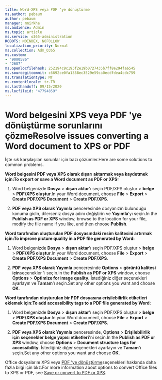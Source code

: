 ```yaml
---
title: Word-XPS veya PDF 'ye dönüştürme
ms.author: pebaum
author: pebaum
manager: mnirkhe
ms.audience: Admin
ms.topic: article
ms.service: o365-administration
ROBOTS: NOINDEX, NOFOLLOW
localization_priority: Normal
ms.collection: Adm_O365
ms.custom:
- "9000586"
- "2687"
ms.openlocfilehash: 252194c9c193f2e19b0727435b7ff8e294fa6545
ms.sourcegitcommit: c6692ce0fa1358ec3529e59ca0ecdfdea4cdc759
ms.translationtype: MT
ms.contentlocale: tr-TR
ms.lasthandoff: 09/15/2020
ms.locfileid: "47794859"
---
```

# <a name="resolve-issues-converting-a-word-document-to-xps-or-pdf"></a><span data-ttu-id="c1c33-102">Word belgesini XPS veya PDF 'ye dönüştürme sorunlarını çözme</span><span class="sxs-lookup"><span data-stu-id="c1c33-102">Resolve issues converting a Word document to XPS or PDF</span></span>

<span data-ttu-id="c1c33-103">İşte sık karşılaşılan sorunlar için bazı çözümler.</span><span class="sxs-lookup"><span data-stu-id="c1c33-103">Here are some solutions to common problems.</span></span> 

<span data-ttu-id="c1c33-104">**Word belgesini PDF veya XPS olarak dışarı aktarmak veya kaydetmek için:**</span><span class="sxs-lookup"><span data-stu-id="c1c33-104">**To export or save a Word document as PDF or XPS:**</span></span>

1. <span data-ttu-id="c1c33-105">Word belgenizde **Dosya**  >  **dışarı aktar**'ı seçin PDF/XPS oluştur  >  **belge**  >  **PDF/XPS oluştur**.</span><span class="sxs-lookup"><span data-stu-id="c1c33-105">In your Word document, choose  **File** > **Export** > **Create PDF/XPS Document** > **Create PDF/XPS**.</span></span>

2. <span data-ttu-id="c1c33-106">**PDF veya XPS olarak Yayımla** penceresinde dosyanızın bulunduğu konuma gidin, dilerseniz dosya adını değiştirin ve **Yayımla**'yı seçin.</span><span class="sxs-lookup"><span data-stu-id="c1c33-106">In the **Publish as PDF or XPS** window, browse to the location for your file, modify the file name if you like, and then choose **Publish**.</span></span>

<span data-ttu-id="c1c33-107">**Word tarafından oluşturulan PDF dosyasındaki resim kalitesini artırmak için:**</span><span class="sxs-lookup"><span data-stu-id="c1c33-107">**To improve picture quality in a PDF file generated by Word:**</span></span>

1. <span data-ttu-id="c1c33-108">Word belgenizde **Dosya**  >  **dışarı aktar**'ı seçin PDF/XPS oluştur  >  **belge**  >  **PDF/XPS oluştur**.</span><span class="sxs-lookup"><span data-stu-id="c1c33-108">In your Word document, choose  **File** > **Export** > **Create PDF/XPS Document** > **Create PDF/XPS**.</span></span>

2. <span data-ttu-id="c1c33-109">**PDF veya XPS olarak Yayımla** penceresinde **Options**  >  **görüntü kalitesi için**seçenekler 'i seçin.</span><span class="sxs-lookup"><span data-stu-id="c1c33-109">In the **Publish as PDF or XPS** window, choose **Options** > **Optimize for image quality**.</span></span> <span data-ttu-id="c1c33-110">İstediğiniz diğer seçenekleri ayarlayın ve **Tamam**'ı seçin.</span><span class="sxs-lookup"><span data-stu-id="c1c33-110">Set any other options you want and choose **OK**.</span></span> 

<span data-ttu-id="c1c33-111">**Word tarafından oluşturulan bir PDF dosyasına erişilebilirlik etiketleri eklemek için:**</span><span class="sxs-lookup"><span data-stu-id="c1c33-111">**To add accessibility tags to a PDF file generated by Word:**</span></span>
 
1. <span data-ttu-id="c1c33-112">Word belgenizde **Dosya**  >  **dışarı aktar**'ı seçin PDF/XPS oluştur  >  **belge**  >  **PDF/XPS oluştur**.</span><span class="sxs-lookup"><span data-stu-id="c1c33-112">In your Word document, choose  **File** > **Export** > **Create PDF/XPS Document** > **Create PDF/XPS**.</span></span>

2. <span data-ttu-id="c1c33-113">**PDF veya XPS olarak Yayımla** penceresinde, **Options**  >  **Erişilebilirlik için seçenekler belge yapısı etiketleri**'ni seçin.</span><span class="sxs-lookup"><span data-stu-id="c1c33-113">In the **Publish as PDF or XPS** window, choose **Options** > **Document structure tags for accessibility**.</span></span> <span data-ttu-id="c1c33-114">İstediğiniz diğer seçenekleri ayarlayın ve **Tamam**'ı seçin.</span><span class="sxs-lookup"><span data-stu-id="c1c33-114">Set any other options you want and choose **OK**.</span></span>

<span data-ttu-id="c1c33-115">Office dosyalarını XPS veya [PDF 'ye dönüştürme](https://support.office.com/article/d85416c5-7d77-4fd6-a216-6f4bf7c7c110)seçenekleri hakkında daha fazla bilgi için bkz.</span><span class="sxs-lookup"><span data-stu-id="c1c33-115">For more information about options to convert Office files to XPS or PDF, see [Save or convert to PDF or XPS](https://support.office.com/article/d85416c5-7d77-4fd6-a216-6f4bf7c7c110).</span></span>
